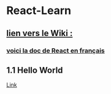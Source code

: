 # React-Learn
## [lien vers le Wiki :](https://github.com/olygood/React-Learn/wiki)  
###  [voici la doc de React en français](https://fr.reactjs.org/)  
## 1.1 Hello World  


[Link](#11-hello-world)  



